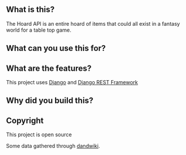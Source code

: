 ## What is this?

The Hoard API is an entire hoard of items that could all exist in a fantasy world for a table top game.

## What can you use this for?



## What are the features?

This project uses [Django](https://djangoproject.com) and [Django REST Framework](https://django-rest-framework.org)


## Why did you build this?



## Copyright

This project is open source

Some data gathered through [dandwiki](https://www.dandwiki.com/wiki/5e_Homebrew).


<!--## Contributors

